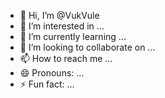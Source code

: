- 👋 Hi, I’m @VukVule
- 👀 I’m interested in ...
- 🌱 I’m currently learning ...
- 💞️ I’m looking to collaborate on ...
- 📫 How to reach me ...
- 😄 Pronouns: ...
- ⚡ Fun fact: ...

<!---
VukVule/VukVule is a ✨ special ✨ repository because its `README.md` (this file) appears on your GitHub profile.
You can click the Preview link to take a look at your changes.
--->
